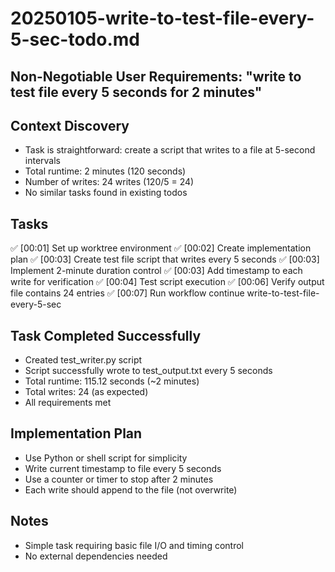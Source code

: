 # 20250105-write-to-test-file-every-5-sec-todo.md

## Non-Negotiable User Requirements: "write to test file every 5 seconds for 2 minutes"

## Context Discovery
- Task is straightforward: create a script that writes to a file at 5-second intervals
- Total runtime: 2 minutes (120 seconds)
- Number of writes: 24 writes (120/5 = 24)
- No similar tasks found in existing todos

## Tasks
✅ [00:01] Set up worktree environment
✅ [00:02] Create implementation plan
✅ [00:03] Create test file script that writes every 5 seconds
✅ [00:03] Implement 2-minute duration control
✅ [00:03] Add timestamp to each write for verification
✅ [00:04] Test script execution
✅ [00:06] Verify output file contains 24 entries
✅ [00:07] Run workflow continue write-to-test-file-every-5-sec

## Task Completed Successfully
- Created test_writer.py script
- Script successfully wrote to test_output.txt every 5 seconds
- Total runtime: 115.12 seconds (~2 minutes)
- Total writes: 24 (as expected)
- All requirements met

## Implementation Plan
- Use Python or shell script for simplicity
- Write current timestamp to file every 5 seconds
- Use a counter or timer to stop after 2 minutes
- Each write should append to the file (not overwrite)

## Notes
- Simple task requiring basic file I/O and timing control
- No external dependencies needed